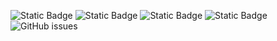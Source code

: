 ![Static Badge](https://img.shields.io/badge/blacklists-60-000000) ![Static Badge](https://img.shields.io/badge/blacklisted-2738944-cc0000) ![Static Badge](https://img.shields.io/badge/whitelisted-2242-00CC00) ![Static Badge](https://img.shields.io/badge/streaming_blacklist-28106-000000) ![GitHub issues](https://img.shields.io/github/issues/fabriziosalmi/blacklists)
